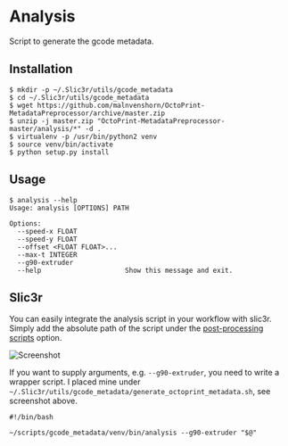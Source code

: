 # Analysis

Script to generate the gcode metadata.

## Installation

```
$ mkdir -p ~/.Slic3r/utils/gcode_metadata
$ cd ~/.Slic3r/utils/gcode_metadata
$ wget https://github.com/malnvenshorn/OctoPrint-MetadataPreprocessor/archive/master.zip
$ unzip -j master.zip "OctoPrint-MetadataPreprocessor-master/analysis/*" -d .
$ virtualenv -p /usr/bin/python2 venv
$ source venv/bin/activate
$ python setup.py install
```

## Usage

```
$ analysis --help
Usage: analysis [OPTIONS] PATH

Options:
  --speed-x FLOAT
  --speed-y FLOAT
  --offset <FLOAT FLOAT>...
  --max-t INTEGER
  --g90-extruder
  --help                     Show this message and exit.
```

## Slic3r

You can easily integrate the analysis script in your workflow with slic3r. Simply add the absolute path of the script under the [post-processing scripts](http://manual.slic3r.org/advanced/post-processing) option.

![Screenshot](https://raw.githubusercontent.com/malnvenshorn/OctoPrint-MetadataPreprocessor/blob/master/docs/slic3r.png)

If you want to supply arguments, e.g. `--g90-extruder`, you need to write a wrapper script. I placed mine under `~/.Slic3r/utils/gcode_metadata/generate_octoprint_metadata.sh`, see screenshot above.

```
#!/bin/bash

~/scripts/gcode_metadata/venv/bin/analysis --g90-extruder "$@"
```
